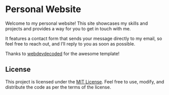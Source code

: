 # Personal Website

Welcome to my personal website! This site showcases my skills and projects and provides a way for you to get in touch with me. 

It features a contact form that sends your message directly to my email, so feel free to reach out, and I’ll reply to you as soon as possible.

Thanks to [webdevdecoded](https://www.youtube.com/@webdecoded) for the awesome template!

## License

This project is licensed under the [MIT License](https://opensource.org/licenses/MIT). Feel free to use, modify, and distribute the code as per the terms of the license.

